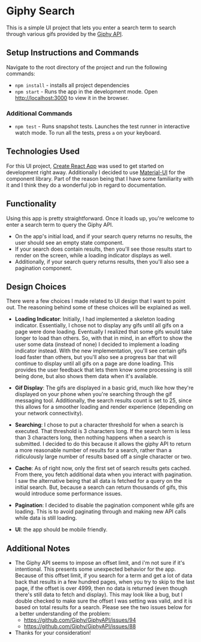 # Giphy Search

This is a simple UI project that lets you enter a search term to search through various gifs provided by the [Giphy API](https://developers.giphy.com/docs/api/).

## Setup Instructions and Commands

Navigate to the root directory of the project and run the following commands:

- `npm install` - installs all project dependencies
- `npm start` - Runs the app in the development mode. Open [http://localhost:3000](http://localhost:3000) to view it in the browser.

### Additional Commands

- `npm test` - Runs snapshot tests. Launches the test runner in interactive watch mode. To run all the tests, press `a` on your keyboard.

## Technologies Used

For this UI project, [Create React App](https://github.com/facebook/create-react-app) was used to get started on development right away. Additionally I decided to use [Material-UI](https://material-ui.com/) for the component library. Part of the reason being that I have some familiarity with it
and I think they do a wonderful job in regard to documentation.

## Functionality

Using this app is pretty straightforward. Once it loads up, you're welcome to enter a search term to query the Giphy API.

- On the app's initial load, and if your search query returns no results, the user should see an empty state component.
- If your search does contain results, then you'll see those results start to render on the screen, while a loading indicator displays as well.
- Additionally, if your search query returns results, then you'll also see a pagination component.

## Design Choices

There were a few choices I made related to UI design that I want to point out. The reasoning behind some of these choices will be explained as well.

- **Loading Indicator**: Initially, I had implemented a skeleton loading indicator. Essentially, I chose not to display any gifs until all gifs on a page were done loading.
  Eventually I realized that some gifs would take longer to load than others. So, with that in mind, in an effort to show the user some data (instead of none) I decided to implement a loading indicator instead.
  With the new implementation, you'll see certain gifs load faster than others, but you'll also see a progress bar that will continue to display until all gifs on a page are done loading.
  This provides the user feedback that lets them know some processing is still being done, but also shows them data when it's available.
  
- **Gif Display**: The gifs are displayed in a basic grid, much like how they're displayed on your phone when you're searching through the gif messaging tool. 
  Additionally, the search results count is set to 25, since this allows for a smoother loading and render experience (depending on your network connectivity).

- **Searching**: I chose to put a character threshold for when a search is executed. That threshold is 3 characters long. If the search term is less than 3 characters long, then nothing happens when a search is submitted.
  I decided to do this because it allows the giphy API to return a more reasonable number of results for a search, rather than a ridiculously large number of results based off a single character or two.
  
- **Cache**: As of right now, only the first set of search results gets cached. From there, you fetch additional data when you interact with pagination. I saw the alternative being that all data is fetched for a query on the initial search.
  But, because a search can return thousands of gifs, this would introduce some performance issues.

- **Pagination**: I decided to disable the pagination component while gifs are loading. This is to avoid paginating through and making new API calls while data is still loading.

- **UI**: the app should be mobile friendly.

## Additional Notes

- The Giphy API seems to impose an offset limit, and i'm not sure if it's intentional.
  This presents some unexpected behavior for the app. Because of this offset limit, if you search for a term and get a lot of data back that results in a few hundred pages, when you try to skip to the last page, if the offset is over 4999, then no data is returned (even though there's still data to fetch and display).
  This may look like a bug, but I double checked to make sure the offset I was setting was valid, and it is based on total results for a search.
  Please see the two issues below for a better understanding of the problem: 
  - https://github.com/Giphy/GiphyAPI/issues/94 
  - https://github.com/Giphy/GiphyAPI/issues/88
- Thanks for your consideration!
